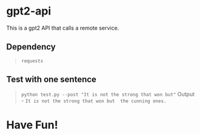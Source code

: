 # gpt2-api
This is a gpt2 API that calls a remote service. 


## Dependency
> ``requests``


## Test with one sentence
> ``python test.py --post "It is not the strong that won but"``
> Output - `It is not the strong that won but  the cunning ones.`


# Have Fun!